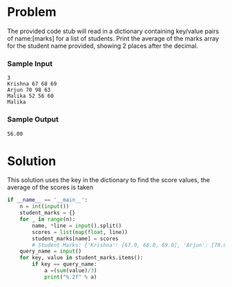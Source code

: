 Problem
==
The provided code stub will read in a dictionary containing key/value pairs of name:[marks] for a list of students. 
Print the average of the marks array for the student name provided, showing 2 places after the decimal.

### Sample Input
```
3
Krishna 67 68 69
Arjun 70 98 63
Malika 52 56 60
Malika
```
### Sample Output
```
56.00
```

Solution
==
This solution uses the key in the dictionary to find the score values, the average of the scores is taken

~~~python
if __name__ == '__main__':
    n = int(input())
    student_marks = {}
    for _ in range(n):
        name, *line = input().split()
        scores = list(map(float, line))
        student_marks[name] = scores
        # Student Marks: {'Krishna': [67.0, 68.0, 69.0], 'Arjun': [70.0, 98.0, 63.0],   'Malika': [52.0, 56.0, 60.0]} student_marks
    query_name = input()
    for key, value in student_marks.items():
        if key == query_name:
            a =(sum(value)/3)
            print("%.2f" % a)
~~~
